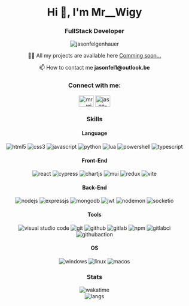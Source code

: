 <h1 align="center">Hi 👋, I'm Mr__Wigy</h1>
<h3 align="center">FullStack Developer</h3>

<p align="center"><img src="https://komarev.com/ghpvc/?username=jasonfelgenhauer&label=Profile%20views&color=0e75b6&style=flat" alt="jasonfelgenhauer" /></p>

<p align="center">👨‍💻 All my projects are available here <a href="https://mrwigy.fr" target="_blank">Comming soon...</a></p>

<p align="center">📫 How to contact me <b>jasonfel1@outlook.be</b></p>

<h3 align="center">Connect with me:</h3>
<p align="center">
	<a href="https://codepen.io/Mr__Wigy" target="blank"
		><img align="center" src="https://raw.githubusercontent.com/rahuldkjain/github-profile-readme-generator/master/src/images/icons/Social/codepen.svg" alt="mr__wigy" height="30" width="40"
	/></a>
	<a href="https://linkedin.com/in/jason-felgenhauer" target="blank"
		><img align="center" src="https://raw.githubusercontent.com/rahuldkjain/github-profile-readme-generator/master/src/images/icons/Social/linked-in-alt.svg" alt="jason-felgenhauer" height="30" width="40"
	/></a>
</p>

<h3 align="center">Skills</h3>
<h4 align="center">Language</h4>
<p align="center">
	<img src="https://img.shields.io/badge/html5-%23E34F26.svg?style=for-the-badge&logo=html5&logoColor=white" alt="html5" />
	<img src="https://img.shields.io/badge/css3-%231572B6.svg?style=for-the-badge&logo=css3&logoColor=white" alt="css3" />
	<img src="https://img.shields.io/badge/javascript-%23323330.svg?style=for-the-badge&logo=javascript&logoColor=%23F7DF1E" alt="javascript" />
	<img src="https://img.shields.io/badge/python-3670A0?style=for-the-badge&logo=python&logoColor=ffdd54" alt="python" />
	<img src="https://img.shields.io/badge/lua-%232C2D72.svg?style=for-the-badge&logo=lua&logoColor=white" alt="lua" />
	<img src="https://img.shields.io/badge/PowerShell-%235391FE.svg?style=for-the-badge&logo=powershell&logoColor=white" alt="powershell" />
	<img src="https://img.shields.io/badge/typescript-%23007ACC.svg?style=for-the-badge&logo=typescript&logoColor=white" alt="typescript" />
</p>
<h4 align="center">Front-End</h4>
<p align="center">
	<img src="https://img.shields.io/badge/react-%2320232a.svg?style=for-the-badge&logo=react&logoColor=%2361DAFB" alt="react" />
	<img src="https://img.shields.io/badge/-cypress-%23E5E5E5?style=for-the-badge&logo=cypress&logoColor=058a5e" alt="cypress" />
	<img src="https://img.shields.io/badge/chart.js-F5788D.svg?style=for-the-badge&logo=chart.js&logoColor=white" alt="chartjs" />
	<img src="https://img.shields.io/badge/MUI-%230081CB.svg?style=for-the-badge&logo=mui&logoColor=white" alt="mui" />
	<img src="https://img.shields.io/badge/redux-%23593d88.svg?style=for-the-badge&logo=redux&logoColor=white" alt="redux" />
	<img src="https://img.shields.io/badge/vite-%23646CFF.svg?style=for-the-badge&logo=vite&logoColor=white" alt="vite" />
</p>
<h4 align="center">Back-End</h4>
<p align="center">
	<img src="https://img.shields.io/badge/node.js-6DA55F?style=for-the-badge&logo=node.js&logoColor=white" alt="nodejs" />
	<img src="https://img.shields.io/badge/express.js-%23404d59.svg?style=for-the-badge&logo=express&logoColor=%2361DAFB" alt="expressjs" />
	<img src="https://img.shields.io/badge/MongoDB-%234ea94b.svg?style=for-the-badge&logo=mongodb&logoColor=white" alt="mongodb" />
	<img src="https://img.shields.io/badge/JWT-black?style=for-the-badge&logo=JSON%20web%20tokens" alt="jwt" />
	<img src="https://img.shields.io/badge/NODEMON-%23323330.svg?style=for-the-badge&logo=nodemon&logoColor=%BBDEAD" alt="nodemon" />
	<img src="https://img.shields.io/badge/Socket.io-black?style=for-the-badge&logo=socket.io&badgeColor=010101" alt="socketio" />
</p>
<h4 align="center">Tools</h4>
<p align="center">
	<img src="https://img.shields.io/badge/Visual%20Studio%20Code-0078d7.svg?style=for-the-badge&logo=visual-studio-code&logoColor=white" alt="visual studio code" />
	<img src="https://img.shields.io/badge/git-%23F05033.svg?style=for-the-badge&logo=git&logoColor=white" alt="git" />
	<img src="https://img.shields.io/badge/github-%23121011.svg?style=for-the-badge&logo=github&logoColor=white" alt="github" />
	<img src="https://img.shields.io/badge/gitlab-%23181717.svg?style=for-the-badge&logo=gitlab&logoColor=white" alt="gitlab" />
	<img src="https://img.shields.io/badge/NPM-%23CB3837.svg?style=for-the-badge&logo=npm&logoColor=white" alt="npm" />
	<img src="https://img.shields.io/badge/gitlab%20ci-%23181717.svg?style=for-the-badge&logo=gitlab&logoColor=white" alt="gitlabci" />
	<img src="https://img.shields.io/badge/github%20actions-%232671E5.svg?style=for-the-badge&logo=githubactions&logoColor=white" alt="githubaction" />
</p>
<h4 align="center">OS</h4>
<p align="center">
	<img src="https://img.shields.io/badge/Windows-0078D6?style=for-the-badge&logo=windows&logoColor=white" alt="windows" />
	<img src="https://img.shields.io/badge/Linux-FCC624?style=for-the-badge&logo=linux&logoColor=black" alt="linux" />
	<img src="https://img.shields.io/badge/mac%20os-000000?style=for-the-badge&logo=macos&logoColor=F0F0F0" alt="macos" />
</p>

<h3 align="center">Stats</h3>
<!-- <div align="center">
	<img align="center" src="https://github-readme-stats.vercel.app/api?username=JasonFelgenhauer&show_icons=true&theme=dracula&count_private=true" alt="stats1" />
</div> -->
<div align="center">
	<img align="center" src="https://github-readme-stats.vercel.app/api/wakatime?username=JasonFelgenhauer&show_icons=true&theme=dracula" alt="wakatime" />
</div>
<div align="center">
	<img align="center" src="https://github-readme-stats.vercel.app/api/top-langs/?username=anuraghazra&show_icons=true&theme=dracula&langs_count=5&count_private=true" alt="langs" />
</div>
